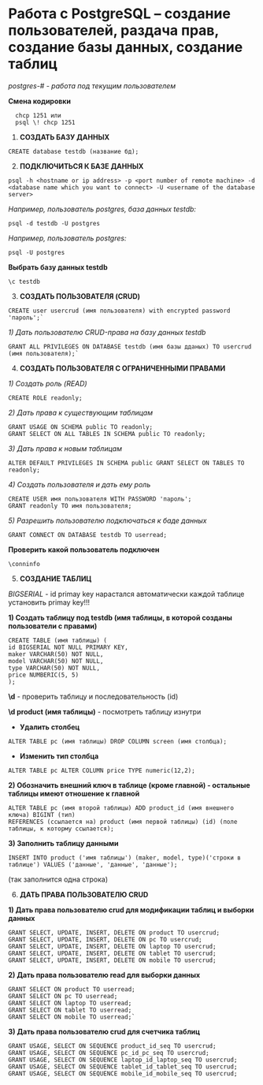 Работа с PostgreSQL – создание пользователей, раздача прав, создание базы данных, создание таблиц
=============================

*postgres-# - работа под текущим пользователем* 

**Смена кодировки**
```
  chcp 1251 или
  psql \! chcp 1251
```

1. **СОЗДАТЬ БАЗУ ДАННЫХ**
```
CREATE database testdb (название бд);
```

2. **ПОДКЛЮЧИТЬСЯ К БАЗЕ ДАННЫХ**
```
psql -h <hostname or ip address> -p <port number of remote machine> -d <database name which you want to connect> -U <username of the database server>
```
*Например, пользователь postgres, база данных testdb:*
```
psql -d testdb -U postgres
```
*Например, пользователь postgres:*
```
psql -U postgres
```
**Выбрать базу данных testdb**
```
\c testdb
```

3. **СОЗДАТЬ ПОЛЬЗОВАТЕЛЯ (CRUD)**
```
CREATE user usercrud (имя пользователя) with encrypted password 'пароль';`
```
*1) Дать пользователю CRUD-права на базу данных testdb*
```
GRANT ALL PRIVILEGES ON DATABASE testdb (имя базы дданых) TO usercrud (имя пользователя);`
```

4. **СОЗДАТЬ ПОЛЬЗОВАТЕЛЯ С ОГРАНИЧЕННЫМИ ПРАВАМИ**

*1) Создать роль (READ)*
```
CREATE ROLE readonly;
```
*2) Дать права к существующим таблицам*
```
GRANT USAGE ON SCHEMA public TO readonly;
GRANT SELECT ON ALL TABLES IN SCHEMA public TO readonly;
```
*3) Дать права к новым таблицам*
```
ALTER DEFAULT PRIVILEGES IN SCHEMA public GRANT SELECT ON TABLES TO readonly;
```
*4) Создать пользователя и дать ему роль*
```
CREATE USER имя пользователя WITH PASSWORD 'пароль';
GRANT readonly TO имя пользователя;
```
*5) Разрешить пользователю подключаться к баде данных*
```
GRANT CONNECT ON DATABASE testdb TO userread;
```
**Проверить какой пользователь подключен**
```
\conninfo
```

5. **СОЗДАНИЕ ТАБЛИЦ**

*BIGSERIAL* - id primay key нарастался автоматически
каждой таблице установить primay key!!!

**1) Создать таблицу под testdb (имя таблицы, в которой созданы пользователи с правами)**
```
CREATE TABLE (имя таблицы) (
id BIGSERIAL NOT NULL PRIMARY KEY,
maker VARCHAR(50) NOT NULL,
model VARCHAR(50) NOT NULL,
type VARCHAR(50) NOT NULL,
price NUMBERIC(5, 5)
);
```
**\d** - проверить таблицу и последовательность (id)

**\d product (имя таблицы)** - посмотреть таблицу изнутри

- **Удалить столбец**
```
ALTER TABLE pc (имя таблицы) DROP COLUMN screen (имя столбца);
```
- **Изменить тип столбца**
```
ALTER TABLE pc ALTER COLUMN price TYPE numeric(12,2);
```
**2) Обозначить внешний ключ в таблице (кроме главной) - остальные таблицы имеют отношение к главной**
```
ALTER TABLE pc (имя второй таблицы) ADD product_id (имя внешнего ключа) BIGINT (тип) 
REFERENCES (ссылается на) product (имя первой таблицы) (id) (поле таблицы, к которму ссылается);
```
**3) Заполнить таблицу данными**
```
INSERT INTO product ('имя таблицы') (maker, model, type)('строки в таблице') VALUES ('данные', 'данные', 'данные');
```
(так заполнится одна строка) 


6. **ДАТЬ ПРАВА ПОЛЬЗОВАТЕЛЮ CRUD**

**1) Дать права пользователю crud для модификации таблиц и выборки данных**
```
GRANT SELECT, UPDATE, INSERT, DELETE ON product TO usercrud;
GRANT SELECT, UPDATE, INSERT, DELETE ON pc TO usercrud;
GRANT SELECT, UPDATE, INSERT, DELETE ON laptop TO usercrud;
GRANT SELECT, UPDATE, INSERT, DELETE ON tablet TO usercrud;
GRANT SELECT, UPDATE, INSERT, DELETE ON mobile TO usercrud;
```
**2) Дать права пользователю read для выборки данных**
```
GRANT SELECT ON product TO userread;
GRANT SELECT ON pc TO userread;
GRANT SELECT ON laptop TO userread;
GRANT SELECT ON tablet TO userread;
GRANT SELECT ON mobile TO userread;`
```
**3) Дать права пользователю crud для счетчика таблиц**
```
GRANT USAGE, SELECT ON SEQUENCE product_id_seq TO usercrud;
GRANT USAGE, SELECT ON SEQUENCE pc_id_pc_seq TO usercrud;
GRANT USAGE, SELECT ON SEQUENCE laptop_id_laptop_seq TO usercrud;
GRANT USAGE, SELECT ON SEQUENCE tablet_id_tablet_seq TO usercrud;
GRANT USAGE, SELECT ON SEQUENCE mobile_id_mobile_seq TO usercrud;
```
